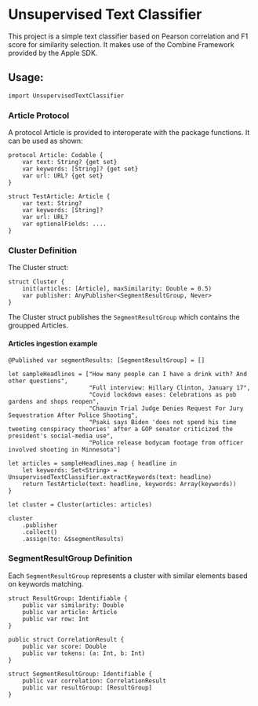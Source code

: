 # Unsupervised Text Classifier

This project is a simple text classifier based on Pearson correlation and F1 score for similarity selection.
It makes use of the Combine Framework provided by the Apple SDK.

## Usage:

`import UnsupervisedTextClassifier`

### Article Protocol

A protocol Article is provided to interoperate with the package functions. It can be used as shown:

```
protocol Article: Codable {
    var text: String? {get set}
    var keywords: [String]? {get set}
    var url: URL? {get set}
}

```

```
struct TestArticle: Article {
    var text: String?
    var keywords: [String]?
    var url: URL?
    var optionalFields: ....
}
```

### Cluster Definition

The Cluster struct:

```
struct Cluster {
    init(articles: [Article], maxSimilarity: Double = 0.5)
    var publisher: AnyPublisher<SegmentResultGroup, Never>
}
```

The Cluster struct publishes the `SegmentResultGroup` which contains the groupped Articles.

#### Articles ingestion example

```
@Published var segmentResults: [SegmentResultGroup] = []

let sampleHeadlines = ["How many people can I have a drink with? And other questions",
                       "Full interview: Hillary Clinton, January 17",
                       "Covid lockdown eases: Celebrations as pub gardens and shops reopen",
                       "Chauvin Trial Judge Denies Request For Jury Sequestration After Police Shooting",
                       "Psaki says Biden 'does not spend his time tweeting conspiracy theories' after a GOP senator criticized the president's social-media use",
                       "Police release bodycam footage from officer involved shooting in Minnesota"]

let articles = sampleHeadlines.map { headline in
    let keywords: Set<String> = UnsupervisedTextClassifier.extractKeywords(text: headline)
    return TestArticle(text: headline, keywords: Array(keywords))
}

let cluster = Cluster(articles: articles)

cluster
    .publisher
    .collect()
    .assign(to: &$segmentResults)

```

### SegmentResultGroup Definition

Each `SegmentResultGroup` represents a cluster with similar elements based on keywords matching.

```
struct ResultGroup: Identifiable {
    public var similarity: Double
    public var article: Article
    public var row: Int
}

public struct CorrelationResult {
    public var score: Double
    public var tokens: (a: Int, b: Int)
}

struct SegmentResultGroup: Identifiable {
    public var correlation: CorrelationResult
    public var resultGroup: [ResultGroup]
}

```
